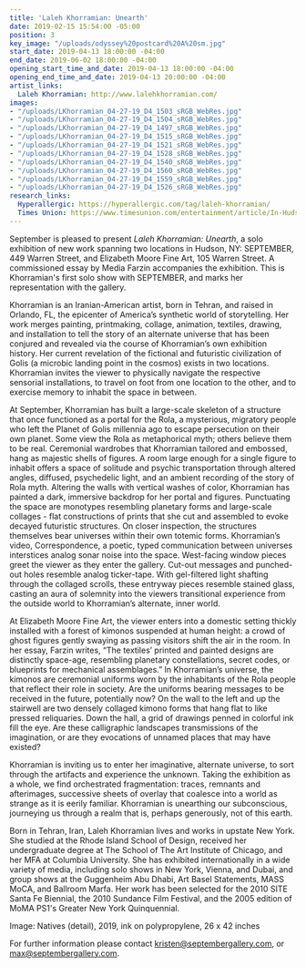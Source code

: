 ```yaml
---
title: 'Laleh Khorramian: Unearth'
date: 2019-02-15 15:54:00 -05:00
position: 3
key_image: "/uploads/odyssey%20postcard%20A%20sm.jpg"
start_date: 2019-04-13 18:00:00 -04:00
end_date: 2019-06-02 18:00:00 -04:00
opening_start_time_and_date: 2019-04-13 18:00:00 -04:00
opening_end_time_and_date: 2019-04-13 20:00:00 -04:00
artist_links:
  Laleh Khorramian: http://www.lalehkhorramian.com/
images:
- "/uploads/LKhorramian_04-27-19_D4_1503_sRGB_WebRes.jpg"
- "/uploads/LKhorramian_04-27-19_D4_1504_sRGB_WebRes.jpg"
- "/uploads/LKhorramian_04-27-19_D4_1497_sRGB_WebRes.jpg"
- "/uploads/LKhorramian_04-27-19_D4_1515_sRGB_WebRes.jpg"
- "/uploads/LKhorramian_04-27-19_D4_1521_sRGB_WebRes.jpg"
- "/uploads/LKhorramian_04-27-19_D4_1528_sRGB_WebRes.jpg"
- "/uploads/LKhorramian_04-27-19_D4_1540_sRGB_WebRes.jpg"
- "/uploads/LKhorramian_04-27-19_D4_1560_sRGB_WebRes.jpg"
- "/uploads/LKhorramian_04-27-19_D4_1559_sRGB_WebRes.jpg"
- "/uploads/LKhorramian_04-27-19_D4_1526_sRGB_WebRes.jpg"
research_links:
  Hyperallergic: https://hyperallergic.com/tag/laleh-khorramian/
  Times Union: https://www.timesunion.com/entertainment/article/In-Hudson-taste-of-big-city-arts-scene-13891660.php
---
```


September is pleased to present *Laleh Khorramian: Unearth*, a solo exhibition of new work spanning two locations in Hudson, NY: SEPTEMBER, 449 Warren Street, and Elizabeth Moore Fine Art, 105 Warren Street. A commissioned essay by Media Farzin accompanies the exhibition. This is Khorramian's first solo show with SEPTEMBER, and marks her representation with the gallery.

Khorramian is an Iranian-American artist, born in Tehran, and raised in Orlando, FL, the epicenter of America’s synthetic world of storytelling. Her work merges painting, printmaking, collage, animation, textiles, drawing, and installation to tell the story of an alternate universe that has been conjured and revealed via the course of Khorramian’s own exhibition history. Her current revelation of the fictional and futuristic civilization of Golis (a microbic landing point in the cosmos) exists in two locations. Khorramian invites the viewer to physically navigate the respective sensorial installations, to travel on foot from one location to the other, and to exercise memory to inhabit the space in between.

At September, Khorramian has built a large-scale skeleton of a structure that once functioned as a portal for the Rola, a mysterious, migratory people who left the Planet of Golis millennia ago to escape persecution on their own planet. Some view the Rola as metaphorical myth; others believe them to be real. Ceremonial wardrobes that Khorramian tailored and embossed, hang as majestic shells of figures. A room large enough for a single figure to inhabit offers a space of solitude and psychic transportation through altered angles, diffused, psychedelic light, and an ambient recording of the story of Rola myth. Altering the walls with vertical washes of color, Khorramian has painted a dark, immersive backdrop for her portal and figures. Punctuating the space are monotypes resembling planetary forms and large-scale collages - flat constructions of prints that she cut and assembled to evoke decayed futuristic structures. On closer inspection, the structures themselves bear universes within their own totemic forms. Khorramian’s video, Correspondence, a poetic, typed communication between universes interstices analog sonar noise into the space. West-facing window pieces greet the viewer as they enter the gallery. Cut-out messages and punched-out holes resemble analog ticker-tape. With gel-filtered light shafting through the collaged scrolls, these entryway pieces resemble stained glass, casting an aura of solemnity into the viewers transitional experience from the outside world to Khorramian’s alternate, inner world.

At Elizabeth Moore Fine Art, the viewer enters into a domestic setting thickly installed with a forest of kimonos suspended at human height: a crowd of ghost figures gently swaying as passing visitors shift the air in the room. In her essay, Farzin writes, “The textiles’ printed and painted designs are distinctly space-age, resembling planetary constellations, secret codes, or blueprints for mechanical assemblages.” In Khorramian’s universe, the kimonos are ceremonial uniforms worn by the inhabitants of the Rola people that reflect their role in society. Are the uniforms bearing messages to be received in the future, potentially now? On the wall to the left and up the stairwell are two densely collaged kimono forms that hang flat to like pressed reliquaries. Down the hall, a grid of drawings penned in colorful ink fill the eye. Are these calligraphic landscapes transmissions of the imagination, or are they evocations of unnamed places that may have existed?

Khorramian is inviting us to enter her imaginative, alternate universe, to sort through the artifacts and experience the unknown. Taking the exhibition as a whole, we find orchestrated fragmentation: traces, remnants and afterimages, successive sheets of overlay that coalesce into a world as strange as it is eerily familiar. Khorramian is unearthing our subconscious, journeying us through a realm that is, perhaps generously, not of this earth.
 
Born in Tehran, Iran, Laleh Khorramian lives and works in upstate New York. She studied at the Rhode Island School of Design, received her undergraduate degree at The School of The Art Institute of Chicago, and her MFA at Columbia University. She has exhibited internationally in a wide variety of media, including solo shows in New York, Vienna, and Dubai, and group shows at the Guggenheim Abu Dhabi, Art Basel Statements, MASS MoCA, and Ballroom Marfa. Her work has been selected for the 2010 SITE Santa Fe Biennial, the 2010 Sundance Film Festival, and the 2005 edition of MoMA PS1's Greater New York Quinquennial.

Image: Natives (detail), 2019, ink on polypropylene, 26 x 42 inches

For further information please contact kristen@septembergallery.com, or max@septembergallery.com.